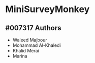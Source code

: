 # MiniSurveyMonkey

## #007317 Authors
- Waleed Majbour
- Mohammad Al-Khaledi
- Khalid Merai
- Marina

